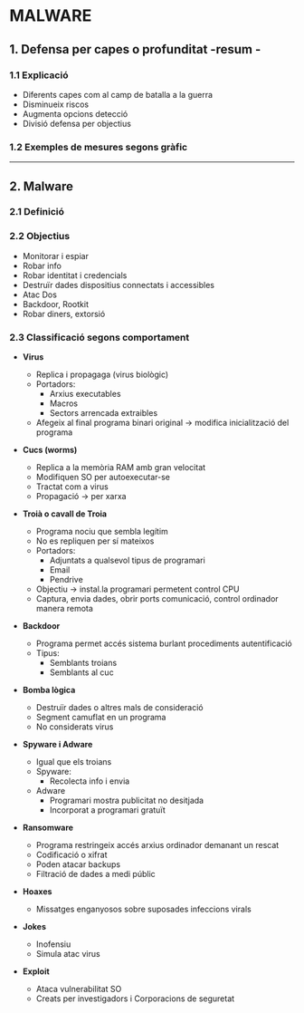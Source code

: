 # MALWARE

## 1. Defensa per capes o profunditat -resum - 

### 1.1 Explicació
- Diferents capes com al camp de batalla a la guerra
- Disminueix riscos
- Augmenta opcions detecció
- Divisió defensa per objectius

### 1.2 Exemples de mesures segons gràfic

---

## 2. Malware

### 2.1 Definició

### 2.2 Objectius
- Monitorar i espiar
- Robar info
- Robar identitat i credencials
- Destruïr dades dispositius connectats i accessibles
- Atac Dos
- Backdoor, Rootkit
- Robar diners, extorsió

### 2.3 Classificació segons comportament
- **Virus**
    - Replica i propagaga (virus biològic) 
    - Portadors:
        - Arxius executables
        - Macros
        - Sectors arrencada extraibles
    - Afegeix al final programa binari original -> modifica inicialització del programa

- **Cucs (worms)**
    - Replica a la memòria RAM amb gran velocitat
    - Modifiquen SO per autoexecutar-se
    - Tractat com a virus
    - Propagació -> per xarxa

- **Troià o cavall de Troia**
    - Programa nociu que sembla legítim
    - No es repliquen per sí mateixos
    - Portadors: 
        - Adjuntats a qualsevol tipus de programari
        - Email
        - Pendrive
    - Objectiu -> instal.la programari permetent control CPU 
    - Captura, envia dades, obrir ports comunicació, control ordinador manera remota

- **Backdoor**
    - Programa permet accés sistema burlant procediments autentificació
    - Tipus:
        - Semblants troians
        - Semblants al cuc

- **Bomba lògica**
    - Destruïr dades o altres mals de consideració
    - Segment camuflat en un programa
    - No considerats virus

- **Spyware i Adware**
    - Igual que els troians
    - Spyware:
        - Recolecta info i envia
    - Adware
        - Programari mostra publicitat no desitjada
        - Incorporat a programari gratuït

- **Ransomware**
    - Programa restringeix accés arxius ordinador demanant un rescat
    - Codificació o xifrat
    - Poden atacar backups
    - Filtració de dades a medi públic

- **Hoaxes**
    - Missatges enganyosos sobre suposades infeccions virals

- **Jokes**
    - Inofensiu
    - Simula atac virus

- **Exploit**
    - Ataca vulnerabilitat SO
    - Creats per investigadors i Corporacions de seguretat



